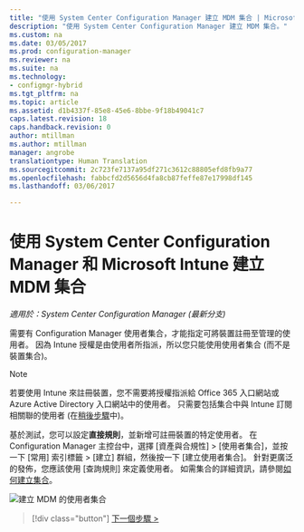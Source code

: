 ```yaml
---
title: "使用 System Center Configuration Manager 建立 MDM 集合 | Microsoft Docs"
description: "使用 System Center Configuration Manager 建立 MDM 集合。"
ms.custom: na
ms.date: 03/05/2017
ms.prod: configuration-manager
ms.reviewer: na
ms.suite: na
ms.technology:
- configmgr-hybrid
ms.tgt_pltfrm: na
ms.topic: article
ms.assetid: d1b4337f-85e8-45e6-8bbe-9f18b49041c7
caps.latest.revision: 18
caps.handback.revision: 0
author: mtillman
ms.author: mtillman
manager: angrobe
translationtype: Human Translation
ms.sourcegitcommit: 2c723fe7137a95df271c3612c88805efd8fb9a77
ms.openlocfilehash: fabbcfd2d5656d4fa8cb87feffe87e17998df145
ms.lasthandoff: 03/06/2017

---
```

# <a name="create-an-mdm-collection-with-system-center-configuration-manager-and-microsoft-intune"></a>使用 System Center Configuration Manager 和 Microsoft Intune 建立 MDM 集合

*適用於：System Center Configuration Manager (最新分支)*

需要有 Configuration Manager 使用者集合，才能指定可將裝置註冊至管理的使用者。 因為 Intune 授權是由使用者所指派，所以您只能使用使用者集合 (而不是裝置集合)。

> [!NOTE]
> 若要使用 Intune 來註冊裝置，您不需要將授權指派給 Office 365 入口網站或 Azure Active Directory 入口網站中的使用者。 只需要包括集合中與 Intune 訂閱相關聯的使用者 (在[稍後步驟](configure-intune-subscription.md)中)。

基於測試，您可以設定**直接規則**，並新增可註冊裝置的特定使用者。 在 Configuration Manager 主控台中，選擇 [資產與合規性] > [使用者集合]，並按一下 [常用] 索引標籤 > [建立] 群組，然後按一下 [建立使用者集合]。 針對更廣泛的發佈，您應該使用 [查詢規則] 來定義使用者。 如需集合的詳細資訊，請參閱[如何建立集合](https://technet.microsoft.com/library/mt629371.aspx)。

![建立 MDM 的使用者集合](../media/mdm-create-user-collection.png)

> [!div class="button"]
[下一個步驟 >](confirm-dns.md)

